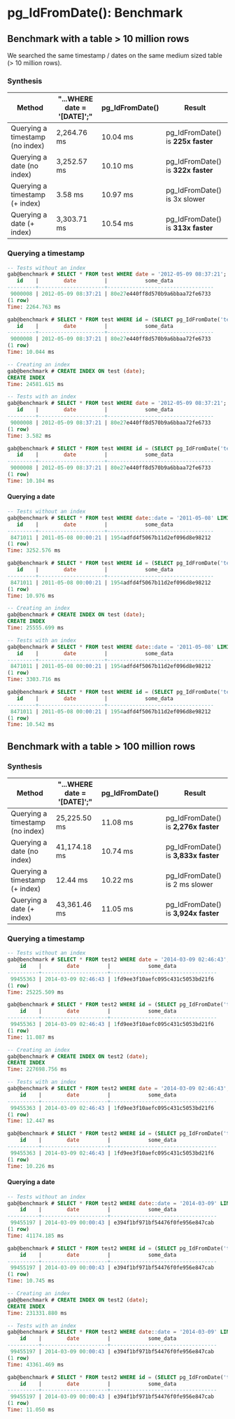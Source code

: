 # pg_IdFromDate(): Benchmark

## Benchmark with a table > 10 million rows

We searched the same timestamp / dates on the same medium sized table (> 10 million rows).

### Synthesis

Method                            | "...WHERE date = '[DATE]';" | pg_IdFromDate() | Result                        
----------------------------------|-----------------------------|-----------------|--------------------------------
Querying a timestamp (no index)   | 2,264.76 ms                 | 10.04 ms        | pg_IdFromDate() is **225x faster**
Querying a date (no index)        | 3,252.57 ms                 | 10.10 ms        | pg_IdFromDate() is **322x faster**
Querying a timestamp (+ index)    | 3.58 ms                     | 10.97 ms        | pg_IdFromDate() is 3x slower
Querying a date (+ index)         | 3,303.71 ms                 | 10.54 ms        | pg_IdFromDate() is **313x faster**

### Querying a timestamp

```sql
-- Tests without an index
gab@benchmark # SELECT * FROM test WHERE date = '2012-05-09 08:37:21';
   id    |        date         |            some_data             
---------+---------------------+----------------------------------
 9000008 | 2012-05-09 08:37:21 | 80e27e440ff8d570b9a6bbaa72fe6733
(1 row)
Time: 2264.763 ms

gab@benchmark # SELECT * FROM test WHERE id = (SELECT pg_IdFromDate('test', 'date', '2012-05-09 08:37:21'));
   id    |        date         |            some_data             
---------+---------------------+----------------------------------
 9000008 | 2012-05-09 08:37:21 | 80e27e440ff8d570b9a6bbaa72fe6733
(1 row)
Time: 10.044 ms

-- Creating an index
gab@benchmark # CREATE INDEX ON test (date);
CREATE INDEX
Time: 24581.615 ms

-- Tests with an index
gab@benchmark # SELECT * FROM test WHERE date = '2012-05-09 08:37:21';
   id    |        date         |            some_data             
---------+---------------------+----------------------------------
 9000008 | 2012-05-09 08:37:21 | 80e27e440ff8d570b9a6bbaa72fe6733
(1 row)
Time: 3.582 ms

gab@benchmark # SELECT * FROM test WHERE id = (SELECT pg_IdFromDate('test', 'date', '2012-05-09 08:37:21'));
   id    |        date         |            some_data             
---------+---------------------+----------------------------------
 9000008 | 2012-05-09 08:37:21 | 80e27e440ff8d570b9a6bbaa72fe6733
(1 row)
Time: 10.104 ms
```

#### Querying a date

```sql
-- Tests without an index
gab@benchmark # SELECT * FROM test WHERE date::date = '2011-05-08' LIMIT 1;
   id    |        date         |            some_data             
---------+---------------------+----------------------------------
 8471011 | 2011-05-08 00:00:21 | 1954adfd4f5067b11d2ef096d8e98212
(1 row)
Time: 3252.576 ms

gab@benchmark # SELECT * FROM test WHERE id = (SELECT pg_IdFromDate('test', 'date', '2011-05-08'::date));
   id    |        date         |            some_data             
---------+---------------------+----------------------------------
 8471011 | 2011-05-08 00:00:21 | 1954adfd4f5067b11d2ef096d8e98212
(1 row)
Time: 10.976 ms

-- Creating an index
gab@benchmark # CREATE INDEX ON test (date);
CREATE INDEX
Time: 25555.699 ms

-- Tests with an index
gab@benchmark # SELECT * FROM test WHERE date::date = '2011-05-08' LIMIT 1;
   id    |        date         |            some_data             
---------+---------------------+----------------------------------
 8471011 | 2011-05-08 00:00:21 | 1954adfd4f5067b11d2ef096d8e98212
(1 row)
Time: 3303.716 ms

gab@benchmark # SELECT * FROM test WHERE id = (SELECT pg_IdFromDate('test', 'date', '2011-05-08'::date));
   id    |        date         |            some_data             
---------+---------------------+----------------------------------
 8471011 | 2011-05-08 00:00:21 | 1954adfd4f5067b11d2ef096d8e98212
(1 row)
Time: 10.542 ms
```

## Benchmark with a table > 100 million rows

### Synthesis

Method                            | "...WHERE date = '[DATE]';" | pg_IdFromDate() | Result                        
----------------------------------|-----------------------------|-----------------|--------------------------------
Querying a timestamp (no index)   | 25,225.50 ms                | 11.08 ms        | pg_IdFromDate() is **2,276x faster**
Querying a date (no index)        | 41,174.18 ms                | 10.74 ms        | pg_IdFromDate() is **3,833x faster**
Querying a timestamp (+ index)    | 12.44 ms                    | 10.22 ms        | pg_IdFromDate() is 2 ms slower
Querying a date (+ index)         | 43,361.46 ms                | 11.05 ms        | pg_IdFromDate() is **3,924x faster**

### Querying a timestamp

```sql
-- Tests without an index
gab@benchmark # SELECT * FROM test2 WHERE date = '2014-03-09 02:46:43';
    id    |        date         |            some_data             
----------+---------------------+----------------------------------
 99455363 | 2014-03-09 02:46:43 | 1fd9ee3f10aefc095c431c5053bd21f6
(1 row)
Time: 25225.509 ms

gab@benchmark # SELECT * FROM test2 WHERE id = (SELECT pg_IdFromDate('test2', 'date', '2014-03-09 02:46:43'));
    id    |        date         |            some_data             
----------+---------------------+----------------------------------
 99455363 | 2014-03-09 02:46:43 | 1fd9ee3f10aefc095c431c5053bd21f6
(1 row)
Time: 11.087 ms

-- Creating an index
gab@benchmark # CREATE INDEX ON test2 (date);
CREATE INDEX
Time: 227698.756 ms

-- Tests with an index
gab@benchmark # SELECT * FROM test2 WHERE date = '2014-03-09 02:46:43';
    id    |        date         |            some_data             
----------+---------------------+----------------------------------
 99455363 | 2014-03-09 02:46:43 | 1fd9ee3f10aefc095c431c5053bd21f6
(1 row)
Time: 12.447 ms

gab@benchmark # SELECT * FROM test2 WHERE id = (SELECT pg_IdFromDate('test2', 'date', '2014-03-09 02:46:43'));
    id    |        date         |            some_data             
----------+---------------------+----------------------------------
 99455363 | 2014-03-09 02:46:43 | 1fd9ee3f10aefc095c431c5053bd21f6
(1 row)
Time: 10.226 ms
```

#### Querying a date

```sql
-- Tests without an index
gab@benchmark # SELECT * FROM test2 WHERE date::date = '2014-03-09' LIMIT 1;
    id    |        date         |            some_data             
----------+---------------------+----------------------------------
 99455197 | 2014-03-09 00:00:43 | e394f1bf971bf54476f0fe956e847cab
(1 row)
Time: 41174.185 ms

gab@benchmark # SELECT * FROM test2 WHERE id = (SELECT pg_IdFromDate('test2', 'date', '2014-03-09'::date));
    id    |        date         |            some_data             
----------+---------------------+----------------------------------
 99455197 | 2014-03-09 00:00:43 | e394f1bf971bf54476f0fe956e847cab
(1 row)
Time: 10.745 ms

-- Creating an index
gab@benchmark # CREATE INDEX ON test2 (date);
CREATE INDEX
Time: 231331.880 ms

-- Tests with an index
gab@benchmark # SELECT * FROM test2 WHERE date::date = '2014-03-09' LIMIT 1;
    id    |        date         |            some_data             
----------+---------------------+----------------------------------
 99455197 | 2014-03-09 00:00:43 | e394f1bf971bf54476f0fe956e847cab
(1 row)
Time: 43361.469 ms

gab@benchmark # SELECT * FROM test2 WHERE id = (SELECT pg_IdFromDate('test2', 'date', '2014-03-09'::date));
    id    |        date         |            some_data             
----------+---------------------+----------------------------------
 99455197 | 2014-03-09 00:00:43 | e394f1bf971bf54476f0fe956e847cab
(1 row)
Time: 11.050 ms
```
